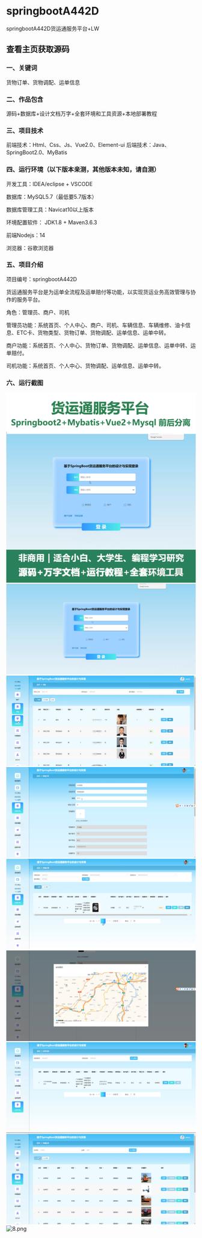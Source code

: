 # springbootA442D
springbootA442D货运通服务平台+LW
 
## 查看主页获取源码

### 一、关键词
货物订单、货物调配、运单信息

### 二、作品包含
源码+数据库+设计文档万字+全套环境和工具资源+本地部署教程

### 三、项目技术
前端技术：Html、Css、Js、Vue2.0、Element-ui 
后端技术：Java、SpringBoot2.0、MyBatis

### 四、运行环境（以下版本亲测，其他版本未知，请自测）
开发工具：IDEA/eclipse  + VSCODE

数据库：MySQL5.7（最低要5.7版本）

数据库管理工具：Navicat10以上版本

环境配置软件： JDK1.8 + Maven3.6.3

前端Nodejs：14

浏览器：谷歌浏览器

### 五、项目介绍
项目编号：springbootA442D

货运通服务平台是为运单全流程及运单赔付等功能，以实现货运业务高效管理与协作的服务平台。

角色：管理员、商户、司机

管理员功能：系统首页、个人中心、商户、司机、车辆信息、车辆维修、油卡信息、ETC卡、货物类型、货物订单、货物调配、运单信息、运单中转。

商户功能：系统首页、个人中心、货物订单、货物调配、运单信息、运单中转、运单赔付。

司机功能：系统首页、个人中心、货物调配、运单信息、运单中转。

### 六、运行截图
![cover.png](./cover.png)
![1.png](./1.png)
![2.png](./2.png)
![3.png](./3.png)
![4.png](./4.png)
![5.png](./5.png)
![6.png](./6.png)
![7.png](./7.png)
![8.png](./8.png)
